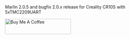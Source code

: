 Marlin 2.0.5 and bugfix 2.0.x release for Creality CR10S with 5xTMC2209UART

<a href="https://www.paypal.me/BsCmOD" target="_blank"><img src="https://cdn.buymeacoffee.com/buttons/default-orange.png" alt="Buy Me A Coffee" style="height: 51px !important;width: 217px !important;" ></a>
